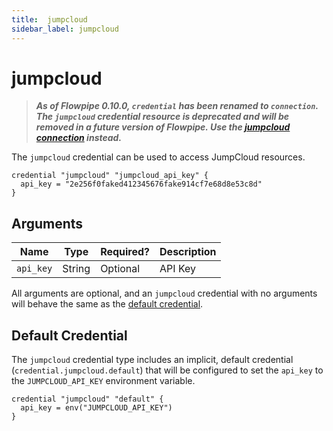 ```yaml
---
title:  jumpcloud
sidebar_label: jumpcloud
---
```


# jumpcloud


> ***As of Flowpipe 0.10.0, `credential` has been renamed to `connection`.  The `jumpcloud` credential resource is deprecated and will be removed in a future version of Flowpipe. Use the [jumpcloud connection](/docs/reference/config-files/connection/jumpcloud) instead.***

The `jumpcloud` credential can be used to access JumpCloud resources.

```hcl
credential "jumpcloud" "jumpcloud_api_key" {
  api_key = "2e256f0faked412345676fake914cf7e68d8e53c8d"
}
```

## Arguments

| Name            | Type    | Required?| Description
|-----------------|---------|----------|-------------------
| `api_key`       |  String | Optional | API Key

All arguments are optional, and an `jumpcloud` credential with no arguments will behave the same as the [default credential](#default-credential).

## Default Credential

The `jumpcloud` credential type includes an implicit, default credential (`credential.jumpcloud.default`) that will be configured to set the `api_key` to the `JUMPCLOUD_API_KEY` environment variable.

```hcl
credential "jumpcloud" "default" {
  api_key = env("JUMPCLOUD_API_KEY")
}
```
